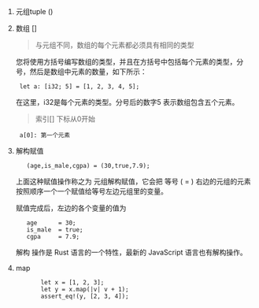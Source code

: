 1. 元组tuple ()

2. 数组 []

   >与元组不同，数组的每个元素都必须具有相同的类型

    您将使用方括号编写数组的类型，并且在方括号中包括每个元素的类型，分号，然后是数组中元素的数量，如下所示：

        let a: [i32; 5] = [1, 2, 3, 4, 5];

   在这里，i32是每个元素的类型。分号后的数字5 表示数组包含五个元素。

   > 索引[] 下标从0开始

        a[0]: 第一个元素

3. 解构赋值

          (age,is_male,cgpa) = (30,true,7.9);

   上面这种赋值操作称之为 元组解构赋值，它会把 等号 ( = ) 右边的元组的元素按照顺序一个一个赋值给等号左边元组里的变量。

   赋值完成后，左边的各个变量的值为

          age      = 30;
          is_male  = true;
          cgpa     = 7.9;
   解构 操作是 Rust 语言的一个特性，最新的 JavaScript 语言也有解构操作。

4. map

              let x = [1, 2, 3];
              let y = x.map(|v| v + 1);
              assert_eq!(y, [2, 3, 4]);